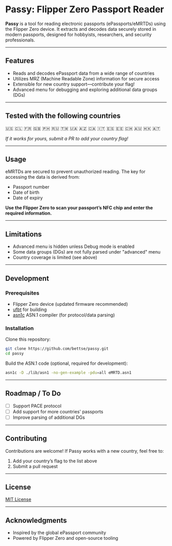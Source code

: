 # Passy: Flipper Zero Passport Reader

**Passy** is a tool for reading electronic passports (ePassports/eMRTDs) using the Flipper Zero device. It extracts and decodes data securely stored in modern passports, designed for hobbyists, researchers, and security professionals.

---

## Features

- Reads and decodes ePassport data from a wide range of countries
- Utilizes MRZ (Machine Readable Zone) information for secure access
- Extensible for new country support—contribute your flag!
- Advanced menu for debugging and exploring additional data groups (DGs)

---

## Tested with the following countries

🇺🇸
🇨🇱
🇫🇷
🇬🇧
🇵🇭
🇷🇺
🇹🇼
🇺🇦
🇦🇿
🇨🇦
🇮🇹
🇪🇸
🇪🇪
🇨🇭
🇦🇺
🇭🇰
🇦🇹


*If it works for yours, submit a PR to add your country flag!*

---

## Usage

eMRTDs are secured to prevent unauthorized reading. The key for accessing the data is derived from:

- Passport number
- Date of birth
- Date of expiry

**Use the Flipper Zero to scan your passport’s NFC chip and enter the required information.**

---

## Limitations

- Advanced menu is hidden unless Debug mode is enabled
- Some data groups (DGs) are not fully parsed under "advanced" menu
- Country coverage is limited (see above)

---

## Development

### Prerequisites

- Flipper Zero device (updated firmware recommended)
- [ufbt](https://github.com/flipperdevices/flipperzero-ufbt) for building
- [asn1c](https://github.com/vlm/asn1c) ASN.1 compiler (for protocol/data parsing)

### Installation

Clone this repository:

```bash
git clone https://github.com/bettse/passy.git
cd passy
```

Build the ASN.1 code (optional, required for development):

```bash
asn1c -D ./lib/asn1 -no-gen-example -pdu=all eMRTD.asn1
```

---

## Roadmap / To Do

- [ ] Support PACE protocol
- [ ] Add support for more countries' passports
- [ ] Improve parsing of additional DGs

---

## Contributing

Contributions are welcome! If Passy works with a new country, feel free to:

1. Add your country’s flag to the list above
2. Submit a pull request

---

## License

[MIT License](LICENSE)

---

## Acknowledgments

- Inspired by the global ePassport community
- Powered by Flipper Zero and open-source tooling
